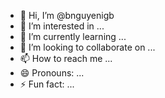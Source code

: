 - 👋 Hi, I’m @bnguyenigb
- 👀 I’m interested in ...
- 🌱 I’m currently learning ...
- 💞️ I’m looking to collaborate on ...
- 📫 How to reach me ...
- 😄 Pronouns: ...
- ⚡ Fun fact: ...

<!---
bnguyenigb/bnguyenigb is a ✨ special ✨ repository because its `README.md` (this file) appears on your GitHub profile.
You can click the Preview link to take a look at your changes.
--->
